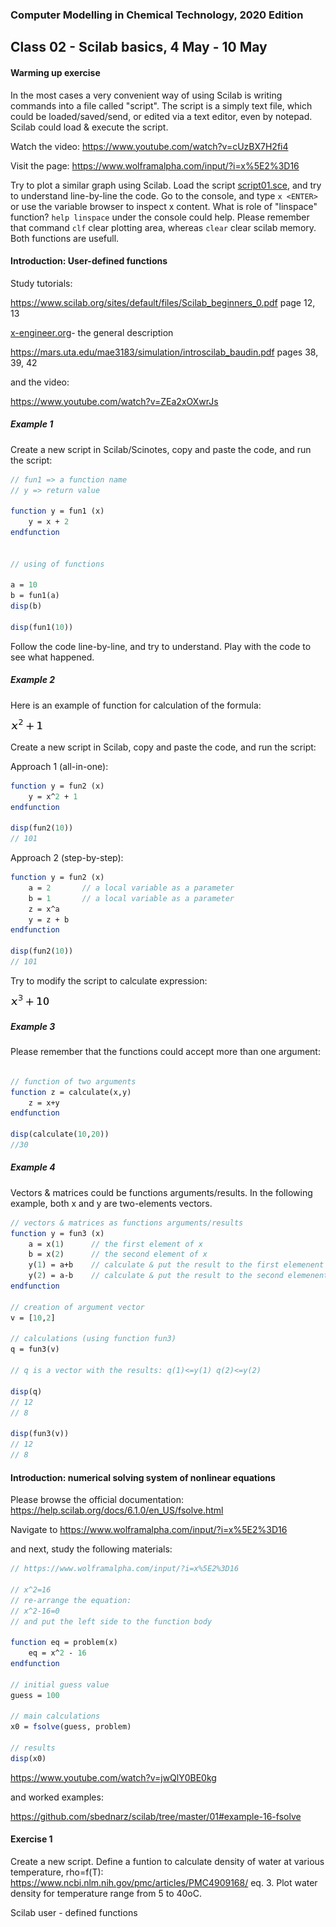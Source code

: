 ### Computer Modelling in Chemical Technology, 2020 Edition

## Class 02 - Scilab basics, 4 May - 10 May

#### Warming up exercise

In the most cases a very convenient way of using Scilab is writing commands into a file called "script". The script is a simply text file, which could be loaded/saved/send, or edited via a text editor, even by notepad. Scilab could load & execute the script.

Watch the video: https://www.youtube.com/watch?v=cUzBX7H2fi4

Visit the page: https://www.wolframalpha.com/input/?i=x%5E2%3D16

Try to plot a similar graph using Scilab.
Load the script [script01.sce](https://raw.githubusercontent.com/sbednarz/scilab/master/2020/02/script01.sce), and try to understand line-by-line the code.
Go to the console, and type `x <ENTER>` or use the variable browser to inspect x content. What is role of "linspace" function? `help linspace` under the console could help.
Please remember that command `clf` clear plotting area, whereas `clear` clear scilab memory. Both functions are usefull.


#### Introduction: User-defined functions

Study tutorials:

https://www.scilab.org/sites/default/files/Scilab_beginners_0.pdf page 12, 13

[x-engineer.org](https://x-engineer.org/graduate-engineering/programming-languages/scilab/how-to-define-a-custom-function-in-scilab/)- the general description

https://mars.uta.edu/mae3183/simulation/introscilab_baudin.pdf pages 38, 39, 42

and the video:

https://www.youtube.com/watch?v=ZEa2xOXwrJs

##### Example 1

Create a new script in Scilab/Scinotes, copy and paste the code, and run the script:

```scilab
// fun1 => a function name
// y => return value

function y = fun1 (x)
	y = x + 2
endfunction


// using of functions

a = 10
b = fun1(a)
disp(b)

disp(fun1(10))
```

Follow the code line-by-line, and try to understand. 
Play with the code to see what happened.


##### Example 2

Here is an example of function for calculation of the formula:

<img src="00.png" />

Create a new script in Scilab, copy and paste the code, and run the script:

Approach 1 (all-in-one):

```scilab
function y = fun2 (x)
	y = x^2 + 1
endfunction

disp(fun2(10))
// 101
```

Approach 2 (step-by-step):

```scilab
function y = fun2 (x)
	a = 2       // a local variable as a parameter
	b = 1       // a local variable as a parameter
	z = x^a
	y = z + b
endfunction

disp(fun2(10))
// 101
```

Try to modify the script to calculate expression:

<img src="01.png" />


##### Example 3

Please remember that the functions could accept more than one argument:

```scilab

// function of two arguments
function z = calculate(x,y)
	z = x+y
endfunction

disp(calculate(10,20))
//30
```

##### Example 4

Vectors & matrices could be functions arguments/results.
In the following example, both x and y are two-elements vectors.

```scilab
// vectors & matrices as functions arguments/results
function y = fun3 (x)
	a = x(1)      // the first element of x
	b = x(2)      // the second element of x
	y(1) = a+b    // calculate & put the result to the first elemenent of vector y
	y(2) = a-b    // calculate & put the result to the second elemenent of vector y
endfunction

// creation of argument vector
v = [10,2]

// calculations (using function fun3)
q = fun3(v)

// q is a vector with the results: q(1)<=y(1) q(2)<=y(2)

disp(q)
// 12
// 8

disp(fun3(v))
// 12
// 8
```

#### Introduction: numerical solving system of nonlinear equations

Please browse the official documentation: https://help.scilab.org/docs/6.1.0/en_US/fsolve.html

Navigate to https://www.wolframalpha.com/input/?i=x%5E2%3D16

and next, study the following materials:

```scilab
// https://www.wolframalpha.com/input/?i=x%5E2%3D16

// x^2=16
// re-arrange the equation:
// x^2-16=0
// and put the left side to the function body

function eq = problem(x)
    eq = x^2 - 16
endfunction

// initial guess value
guess = 100

// main calculations
x0 = fsolve(guess, problem)

// results
disp(x0)
```

https://www.youtube.com/watch?v=jwQlY0BE0kg

and worked examples:

https://github.com/sbednarz/scilab/tree/master/01#example-16-fsolve




#### Exercise 1

Create a new script. Define a funtion to calculate density of water at various temperature, rho=f(T):
https://www.ncbi.nlm.nih.gov/pmc/articles/PMC4909168/ eq. 3.
Plot water density for temperature range from 5 to 40oC.





Scilab user - defined functions


